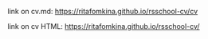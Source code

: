 link on cv.md: https://ritafomkina.github.io/rsschool-cv/cv

link on cv HTML: https://ritafomkina.github.io/rsschool-cv/

